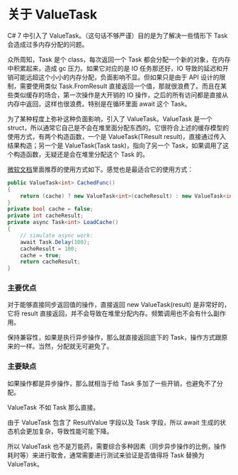 # 关于 ValueTask

C# 7 中引入了 ValueTask。（这句话不够严谨）目的是为了解决一些情形下 Task 会造成过多内存分配的问题。

众所周知，Task 是个 class，每次返回一个 Task 都会分配一个新的对象，在内存中积累起来，造成 gc 压力。如果它对应的是 IO 任务那还好，IO 导致的延迟和开销可能远超这个小小的内存分配，负面影响不显。但如果只是由于 API 设计的限制，需要使用类似 Task.FromResult 直接返回一个值，那就很浪费了。而且在某些类似缓存的场合，第一次操作是大开销的 IO 操作，之后的所有访问都是直接从内存中返回，这样也很浪费。特别是在循环里面 await 这个 Task。

为了某种程度上弥补这种负面影响，引入了 ValueTask。ValueTask 是一个 struct，所以通常它自己是不会在堆里面分配东西的。它很符合上述的缓存模型的使用方式，有两个构造函数，一个是 ValueTask(TResult result)，直接通过传入结果构造；另一个是 ValueTask(Task<TResult> task)，指向了另一个 Task，如果调用了这个构造函数，无疑还是会在堆里分配这个 Task 的。

[微软文档](https://docs.microsoft.com/en-us/dotnet/articles/csharp/whats-new/csharp-7#generalized-async-return-types)里面推荐的使用方式如下。感觉也是最适合它的使用方式：

```csharp
public ValueTask<int> CachedFunc()
{
    return (cache) ? new ValueTask<int>(cacheResult) : new ValueTask<int>(LoadCache());
}
private bool cache = false;
private int cacheResult;
private async Task<int> LoadCache()
{
    // simulate async work:
    await Task.Delay(100);
    cacheResult = 100;
    cache = true;
    return cacheResult;
}
```

### 主要优点

对于能够直接同步返回值的操作，直接返回 new ValueTask(result) 是非常好的，它将 result 直接返回，并不会导致在堆里分配内存。频繁调用也不会有什么副作用。

保持兼容性，如果是执行异步操作，那么就直接返回底下的 Task，操作方式跟原来的一样。当然，分配就无可避免了。

### 主要缺点

如果操作都是异步操作，那么就相当于给 Task 多加了一些开销，也避免不了分配。

ValueTask 不如 Task 那么直接。

由于 ValueTask 包含了 ResultValue 字段以及 Task 字段，所以 await 生成的状态机会更加复杂，导致性能可能下降。


所以 ValueTask 也不是万能药，需要综合多种因素（同步异步操作的比例，操作耗时等）来进行取舍，通常需要进行测试来验证是否值得将 Task 替换为 ValueTask。
